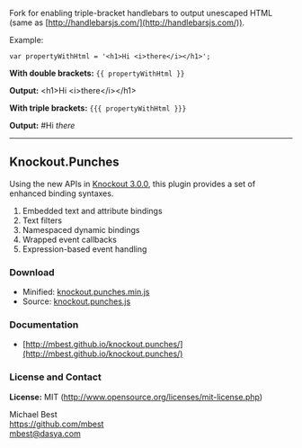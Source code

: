 Fork for enabling triple-bracket handlebars to output unescaped HTML (same as [http://handlebarsjs.com/](http://handlebarsjs.com/)).

Example:

    var propertyWithHtml = '<h1>Hi <i>there</i></h1>';

**With double brackets:**
`{{ propertyWithHtml }}`

**Output:**
&lt;h1&gt;Hi &lt;i&gt;there&lt;/i&gt;&lt;/h1&gt;

**With triple brackets:**
`{{{ propertyWithHtml }}}`

**Output:**
#Hi _there_

----

## Knockout.Punches

Using the new APIs in [Knockout 3.0.0](https://github.com/knockout/knockout/releases/tag/v3.0.0beta), this plugin provides a set of enhanced binding syntaxes.

1. Embedded text and attribute bindings
2. Text filters
3. Namespaced dynamic bindings
4. Wrapped event callbacks
5. Expression-based event handling

### Download

* Minified: [knockout.punches.min.js](http://mbest.github.io/knockout.punches/knockout.punches.min.js)
* Source: [knockout.punches.js](http://mbest.github.io/knockout.punches/knockout.punches.js)

### Documentation

* [http://mbest.github.io/knockout.punches/](http://mbest.github.io/knockout.punches/)

### License and Contact

**License:** MIT (http://www.opensource.org/licenses/mit-license.php)

Michael Best<br>
https://github.com/mbest<br>
mbest@dasya.com
